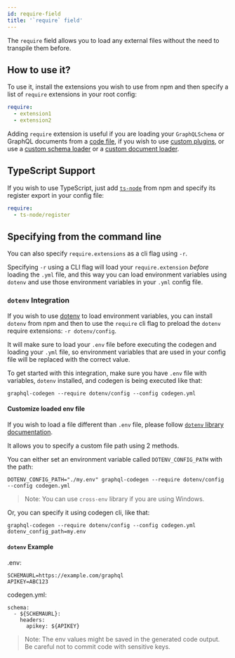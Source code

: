 ```yaml
---
id: require-field
title: '`require` field'
---
```


The `require` field allows you to load any external files without the need to transpile them before.

## How to use it?

To use it, install the extensions you wish to use from npm and then specify a list of `require` extensions in your root config:

```yml
require:
  - extension1
  - extension2
```

Adding `require` extension is useful if you are loading your `GraphQLSchema` or GraphQL documents from a [code file](schema-field.md#javascript-export), if you wish to use [custom plugins](../custom-codegen/write-your-plugin.md), or use a [custom schema loader](schema-field.md#custom-schema-loader) or a [custom document loader](documents-field.md#custom-document-loader).

## TypeScript Support

If you wish to use TypeScript, just add [`ts-node`](https://github.com/TypeStrong/ts-node) from npm and specify its register export in your config file:

```yml
require:
  - ts-node/register
```

## Specifying from the command line

You can also specify `require.extensions` as a cli flag using `-r`.

Specifying `-r` using a CLI flag will load your `require.extension` _before_ loading the `.yml` file, and this way you can load environment variables using `dotenv` and use those environment variables in your `.yml` config file.

### `dotenv` Integration

If you wish to use [dotenv](https://github.com/motdotla/dotenv) to load environment variables, you can install `dotenv` from npm and then to use the `require` cli flag to preload the `dotenv` require extensions: `-r dotenv/config`.

It will make sure to load your `.env` file before executing the codegen and loading your `.yml` file, so environment variables that are used in your config file will be replaced with the correct value.

To get started with this integration, make sure you have `.env` file with variables, `dotenv` installed, and codegen is being executed like that:

    graphql-codegen --require dotenv/config --config codegen.yml

#### Customize loaded env file

If you wish to load a file different than `.env` file, please follow [`dotenv` library documentation](https://github.com/motdotla/dotenv#dotenv).

It allows you to specify a custom file path using 2 methods.

You can either set an environment variable called `DOTENV_CONFIG_PATH` with the path:

    DOTENV_CONFIG_PATH="./my.env" graphql-codegen --require dotenv/config --config codegen.yml

> Note: You can use `cross-env` library if you are using Windows.

Or, you can specify it using codegen cli, like that:

    graphql-codegen --require dotenv/config --config codegen.yml dotenv_config_path=my.env
    
#### `dotenv` Example
.env:

    SCHEMAURL=https://example.com/graphql
    APIKEY=ABC123

codegen.yml:

    schema: 
      - ${SCHEMAURL}:
        headers:
          apikey: ${APIKEY}
      
  > Note: The env values might be saved in the generated code output.  Be careful not to commit code with sensitive keys.
